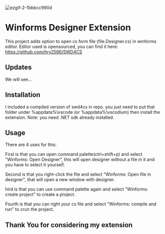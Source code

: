![ezgif-2-1bbbcc990d](https://github.com/mdev896/vscode-winform-designer/assets/139204385/fb6d79d9-fa5c-4c8f-a1b6-31cd28d67cbd)


# Winforms Designer Extension

This project adds option to open cs form file (file.Designer.cs) in winforms editor. Editor used is opensourced, you can find it here: https://github.com/hry2566/SWD4CS

## Updates

We will see...

## Installation

I included a compiled version of swd4cs in repo. you just need to put that folder under %appdata%\vscode (or %appdata%\vscodium) then install the extension. Note: you need .NET sdk already installed.

## Usage

There are 4 uses for this:

First is that you can open command palette(ctrl+shift+p) and select "Winforms: Open Designer", this will open designer without a file in it and you have to select it yourself.

Second is that you right-click the file and select "Winforms: Open file in designer", that will open a new window with designer.

hird is that you can use command palette again and select "Winforms: create project" to create a project.

Fourth is that you can right your cs file and select "Winforms: compile and run" to crun the project.

## Thank You for considering my extension
